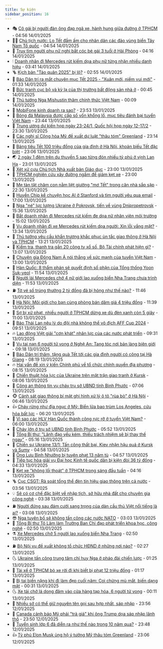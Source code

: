 ```yaml
---
title: Sự kiện
sidebar_position: 16
---
```


<!-- dantri-su-kien:START -->
- 🎭 [Cô gái bị người đàn ông đạp ngã xe, hành hung giữa đường ở TPHCM](https://dantri.com.vn/xa-hoi/co-gai-bi-nguoi-dan-ong-dap-nga-xe-hanh-hung-giua-duong-o-tphcm-20250114113133061.htm) - 04:56 14/01/2025
- 👨‍🏫 [Chủ tịch nước: Lo Tết đầm ấm cho nhân dân các đảo vùng biển Tây Nam Tổ quốc](https://dantri.com.vn/xa-hoi/chu-tich-nuoc-lo-tet-dam-am-cho-nhan-dan-cac-dao-vung-bien-tay-nam-to-quoc-20250114115430701.htm) - 04:54 14/01/2025
- 🌮 [Truy tìm người phụ nữ nghi bắt cóc bé gái 3 tuổi ở Hải Phòng](https://dantri.com.vn/phap-luat/truy-tim-nguoi-phu-nu-nghi-bat-coc-be-gai-3-tuoi-o-hai-phong-20250114110623191.htm) - 04:16 14/01/2025
- 🕯 [Doanh nhân đi Mercedes rút kiếm dọa phụ nữ từng nhận nhiều danh hiệu](https://dantri.com.vn/phap-luat/doanh-nhan-di-mercedes-rut-kiem-doa-phu-nu-tung-nhan-nhieu-danh-hieu-20250114101346552.htm) - 03:41 14/01/2025
- 🪜 [Kịch bản &quot;Táo quân 2025&quot; bị lộ?](https://dantri.com.vn/giai-tri/kich-ban-tao-quan-2025-bi-lo-20250113233500220.htm) - 02:55 14/01/2025
- 🐘 [Báo Dân trí ra mắt chuyên mục Tết 2025 - &quot;Xuân mới, niềm vui mới&quot;](https://dantri.com.vn/doi-song/bao-dan-tri-ra-mat-chuyen-muc-tet-2025-xuan-moi-niem-vui-moi-20250114081134475.htm) - 01:33 14/01/2025
- 🤔 [Bức tranh cục bộ và kỳ lạ của thị trường bất động sản nhà ở](https://dantri.com.vn/bat-dong-san/buc-tranh-cuc-bo-va-ky-la-cua-thi-truong-bat-dong-san-nha-o-20250114062521704.htm) - 00:45 14/01/2025
- 🧠 [Thủ tướng Nga Mishustin thăm chính thức Việt Nam](https://dantri.com.vn/xa-hoi/thu-tuong-nga-mishustin-tham-chinh-thuc-viet-nam-20250114063525140.htm) - 00:09 14/01/2025
- 📝 [MobiFone kinh doanh ra sao?](https://dantri.com.vn/kinh-doanh/mobifone-kinh-doanh-ra-sao-20250114020801471.htm) - 23:53 13/01/2025
- 🦏 [Bóng đá Malaysia được cấp số vốn khổng lồ, mục tiêu đánh bại tuyển Việt Nam](https://dantri.com.vn/the-thao/bong-da-malaysia-duoc-cap-so-von-khong-lo-muc-tieu-danh-bai-tuyen-viet-nam-20250113235832005.htm) - 23:44 13/01/2025
- 🥰 [Trung ương dự kiến họp ngày 23-24/1, Quốc hội họp ngày 12-17/2](https://dantri.com.vn/xa-hoi/trung-uong-du-kien-hop-ngay-23-241-quoc-hoi-hop-ngay-12-172-20250113182518727.htm) - 23:30 13/01/2025
- 🤗 [Các nghị sĩ Cộng hòa Mỹ đề xuất dự luật &quot;thâu tóm&quot; Greenland](https://dantri.com.vn/the-gioi/cac-nghi-si-cong-hoa-my-de-xuat-du-luat-thau-tom-greenland-20250114060826616.htm) - 23:14 13/01/2025
- 🌈 [Bảng tiêu Tết 100 triệu đồng của gia đình ở Hà Nội, khoản biếu Tết đặc biệt](https://dantri.com.vn/doi-song/bang-tieu-tet-100-trieu-dong-cua-gia-dinh-o-ha-noi-khoan-bieu-tet-dac-biet-20250113183421060.htm) - 23:06 13/01/2025
- 🌏 [2 ngày 1 đêm trên du thuyền 5 sao từng đón nhiều tỷ phú ở vịnh Lan Hạ](https://dantri.com.vn/du-lich/2-ngay-1-dem-tren-du-thuyen-5-sao-tung-don-nhieu-ty-phu-o-vinh-lan-ha-20241209181424138.htm) - 23:01 13/01/2025
- 💄 [Xét xử cựu Chủ tịch Nhà xuất bản Giáo dục](https://dantri.com.vn/phap-luat/xet-xu-cuu-chu-tich-nha-xuat-ban-giao-duc-20250113190350038.htm) - 23:00 13/01/2025
- 👺 [TPHCM nghiên cứu xây đường ngầm để giảm kẹt xe](https://dantri.com.vn/xa-hoi/tphcm-nghien-cuu-xay-duong-ngam-de-giam-ket-xe-20250113152130566.htm) - 23:00 13/01/2025
- 👹 [Mẹ tàn tật chăm con nằm liệt giường &quot;mơ Tết&quot; trong căn nhà sắp sập](https://dantri.com.vn/tam-long-nhan-ai/me-tan-tat-cham-con-nam-liet-giuong-mo-tet-trong-can-nha-sap-sap-20250111173409975.htm) - 22:30 13/01/2025
- 🌊 [Huyền Chip kể chuyện học AI ở Stanford và tìm người yêu qua email](https://dantri.com.vn/xa-hoi/huyen-chip-ke-chuyen-hoc-ai-o-stanford-va-tim-nguoi-yeu-qua-email-20250113164826789.htm) - 17:00 13/01/2025
- 🤠 [Nga &quot;né&quot; lực lượng Ukraine ở Pokrovsk, tiến về vùng Dnipropetrovsk](https://dantri.com.vn/the-gioi/nga-ne-luc-luong-ukraine-o-pokrovsk-tien-ve-vung-dnipropetrovsk-20250113145049907.htm) - 15:36 13/01/2025
- 🎊 [Bắt doanh nhân đi Mercedes rút kiếm đe dọa nữ nhân viên môi trường](https://dantri.com.vn/phap-luat/bat-doanh-nhan-di-mercedes-rut-kiem-de-doa-nu-nhan-vien-moi-truong-20250113213524020.htm) - 15:02 13/01/2025
- 🐘 [Vụ doanh nhân đi xe Mercedes rút kiếm dọa người: Xin lỗi vắng mặt?](https://dantri.com.vn/xa-hoi/vu-doanh-nhan-di-xe-mercedes-rut-kiem-doa-nguoi-xin-loi-vang-mat-20250113185911966.htm) - 13:34 13/01/2025
- 💂 [Thủ tướng yêu cầu khẩn trương khắc phục ùn tắc giao thông ở Hà Nội và TPHCM](https://dantri.com.vn/xa-hoi/thu-tuong-yeu-cau-khan-truong-khac-phuc-un-tac-giao-thong-o-ha-noi-va-tphcm-20250113201250943.htm) - 13:21 13/01/2025
- 👹 [Kiểm tra, thanh tra gần 20 công ty xổ số, Bộ Tài chính phát hiện gì?](https://dantri.com.vn/kinh-doanh/kiem-tra-thanh-tra-gan-20-cong-ty-xo-so-bo-tai-chinh-phat-hien-gi-20250113165412143.htm) - 13:07 13/01/2025
- 🦒 [Chuyên gia Đông Nam Á nói thẳng về sức mạnh của tuyển Việt Nam](https://dantri.com.vn/the-thao/chuyen-gia-dong-nam-a-noi-thang-ve-suc-manh-cua-tuyen-viet-nam-20250113194750065.htm) - 13:00 13/01/2025
- 🗽 [Hàn Quốc: 8 thẩm phán sẽ quyết định số phận của Tổng thống Yoon Suk-yeol](https://dantri.com.vn/the-gioi/han-quoc-8-tham-phan-se-quyet-dinh-so-phan-cua-tong-thong-yoon-suk-yeol-20250113182223199.htm) - 11:54 13/01/2025
- 💄 [Người lái Mercedes chở 4 nữ giới lao xuống biển Nha Trang chưa trình diện](https://dantri.com.vn/xa-hoi/nguoi-lai-mercedes-cho-4-nu-gioi-lao-xuong-bien-nha-trang-chua-trinh-dien-20250113182013450.htm) - 11:53 13/01/2025
- ⛽️ [Tờ vé số trúng thưởng 2 tỷ đồng đã bị hỏng như thế nào?](https://dantri.com.vn/phap-luat/to-ve-so-trung-thuong-2-ty-dong-da-bi-hong-nhu-the-nao-20250113181046721.htm) - 11:46 13/01/2025
- 🥷 [Hà Nội: Môi giới cho bạn cùng phòng bán dâm giá 4 triệu đồng](https://dantri.com.vn/phap-luat/ha-noi-moi-gioi-cho-ban-cung-phong-ban-dam-gia-4-trieu-dong-20250113180254030.htm) - 11:39 13/01/2025
- 🤖 [Sợ bị xử phạt, nhiều người ở TPHCM dừng xe dù đèn xanh còn 5 giây](https://dantri.com.vn/xa-hoi/so-bi-xu-phat-nhieu-nguoi-o-tphcm-dung-xe-du-den-xanh-con-5-giay-20250113163532108.htm) - 11:00 13/01/2025
- 🌊 [Báo Thái Lan nêu lý do đội nhà không thể vô địch AFF Cup 2024](https://dantri.com.vn/the-thao/bao-thai-lan-neu-ly-do-doi-nha-khong-the-vo-dich-aff-cup-2024-20250113140559580.htm) - 09:51 13/01/2025
- 🔥 [Lao động Việt giải &quot;cơn khát&quot; nhân lực của các nước phát triển](https://dantri.com.vn/lao-dong-viec-lam/lao-dong-viet-giai-con-khat-nhan-luc-cua-cac-nuoc-phat-trien-20250113132944384.htm) - 09:31 13/01/2025
- 🦏 [Vụ tai nạn 6 người tử vong ở Nghệ An: Tang tóc nơi bản làng biên giới](https://dantri.com.vn/xa-hoi/vu-tai-nan-6-nguoi-tu-vong-o-nghe-an-tang-toc-noi-ban-lang-bien-gioi-20250113112914931.htm) - 09:18 13/01/2025
- 🐘 [Báo Dân trí thăm, tặng quà Tết tới các gia đình người có công tại Hà Giang](https://dantri.com.vn/tam-long-nhan-ai/bao-dan-tri-tham-tang-qua-tet-toi-cac-gia-dinh-nguoi-co-cong-tai-ha-giang-20250113121711419.htm) - 08:19 13/01/2025
- 🔥 [Hai vấn đề xin ý kiến Chính phủ về tổ chức chính quyền địa phương](https://dantri.com.vn/xa-hoi/hai-van-de-xin-y-kien-chinh-phu-ve-to-chuc-chinh-quyen-dia-phuong-20250113145702836.htm) - 08:15 13/01/2025
- 💼 [Chiến thuật hỏa lực của Ukraine trên mặt trận giao tranh ở Kursk](https://dantri.com.vn/the-gioi/chien-thuat-hoa-luc-cua-ukraine-tren-mat-tran-giao-tranh-o-kursk-20250113144340998.htm) - 08:06 13/01/2025
- 🚀 [Công an thông tin vụ cháy trụ sở UBND tỉnh Bình Phước](https://dantri.com.vn/xa-hoi/cong-an-thong-tin-vu-chay-tru-so-ubnd-tinh-binh-phuoc-20250113135530821.htm) - 07:06 13/01/2025
- 🐵 [Cảnh sát giao thông bí mật ghi hình xử lý ô tô &quot;rùa bò&quot; ở Hà Nội](https://dantri.com.vn/xa-hoi/canh-sat-giao-thong-bi-mat-ghi-hinh-xu-ly-o-to-rua-bo-o-ha-noi-20250113132303781.htm) - 06:46 13/01/2025
- 👍 [Cháy rừng như địa ngục ở Mỹ: Biển lửa bao trùm Los Angeles, cứu hỏa bất lực](https://dantri.com.vn/the-gioi/chay-rung-nhu-dia-nguc-o-my-bien-lua-bao-trum-los-angeles-cuu-hoa-bat-luc-20250113130127027.htm) - 06:20 13/01/2025
- 🚦 [Vì sao các HLV Hàn Quốc thành công rực rỡ ở tuyển Việt Nam?](https://dantri.com.vn/the-thao/vi-sao-cac-hlv-han-quoc-thanh-cong-ruc-ro-o-tuyen-viet-nam-20250113114732756.htm) - 06:00 13/01/2025
- 🥸 [Cháy lớn ở trụ sở UBND tỉnh Bình Phước](https://dantri.com.vn/xa-hoi/chay-lon-o-tru-so-ubnd-tinh-binh-phuoc-20250113124712300.htm) - 05:52 13/01/2025
- 🥷 [Tổng Bí thư: &quot;Lãnh đạo yếu kém, thiếu trách nhiệm sẽ bị thay thế ngay&quot;](https://dantri.com.vn/xa-hoi/tong-bi-thu-lanh-dao-yeu-kem-thieu-trach-nhiem-se-bi-thay-the-ngay-20250113120945263.htm) - 05:16 13/01/2025
- 🤡 [Chiến sự Ukraine 13/1: Tấn công thất bại, Kiev nhận hậu quả ở Kursk và Sumy](https://dantri.com.vn/the-gioi/chien-su-ukraine-131-tan-cong-that-bai-kiev-nhan-hau-qua-o-kursk-va-sumy-20250113112542300.htm) - 04:58 13/01/2025
- 🥳 [Ông Lưu Bình Nhưỡng bị tuyên phạt 13 năm tù](https://dantri.com.vn/phap-luat/ong-luu-binh-nhuong-bi-tuyen-phat-13-nam-tu-20250113115659399.htm) - 04:57 13/01/2025
- 🤩 [Tiếp tục hòa giải vụ Đại học Kinh tế quốc dân bị kiện đòi 36 tỷ đồng](https://dantri.com.vn/xa-hoi/tiep-tuc-hoa-giai-vu-dai-hoc-kinh-te-quoc-dan-bi-kien-doi-36-ty-dong-20250113112413984.htm) - 04:33 13/01/2025
- 🎡 [Kẹt xe &quot;không lối thoát&quot; ở TPHCM trong sáng đầu tuần](https://dantri.com.vn/xa-hoi/ket-xe-khong-loi-thoat-o-tphcm-trong-sang-dau-tuan-20250113103440923.htm) - 04:16 13/01/2025
- 🪜 [Cục CSGT: Rà soát tổng thể đèn tín hiệu giao thông trên cả nước](https://dantri.com.vn/xa-hoi/cuc-csgt-ra-soat-tong-the-den-tin-hieu-giao-thong-tren-ca-nuoc-20250113104858219.htm) - 03:56 13/01/2025
- 💡 [Sẽ có cơ chế đặc biệt về nhập tịch, sở hữu nhà đất cho chuyên gia công nghệ](https://dantri.com.vn/xa-hoi/se-co-co-che-dac-biet-ve-nhap-tich-so-huu-nha-dat-cho-chuyen-gia-cong-nghe-20250113102722999.htm) - 03:38 13/01/2025
- ⛽️ [Người đứng sau đám cưới sang trọng của dàn cầu thủ Việt nổi tiếng là ai?](https://dantri.com.vn/doi-song/nguoi-dung-sau-dam-cuoi-sang-trong-cua-dan-cau-thu-viet-noi-tieng-la-ai-20241008183456830.htm) - 03:08 13/01/2025
- 😎 [Nga tuyên bố sẽ không tấn công các nước NATO](https://dantri.com.vn/the-gioi/nga-tuyen-bo-se-khong-tan-cong-cac-nuoc-nato-20250113095920514.htm) - 03:03 13/01/2025
- 🗽 [Tổng Bí thư Tô Lâm làm Trưởng Ban Chỉ đạo phát triển khoa học, công nghệ](https://dantri.com.vn/xa-hoi/tong-bi-thu-to-lam-lam-truong-ban-chi-dao-phat-trien-khoa-hoc-cong-nghe-20250113094902041.htm) - 02:50 13/01/2025
- ⚗️ [Xe Mercedes chở 5 người lao xuống biển Nha Trang](https://dantri.com.vn/xa-hoi/xe-mercedes-cho-5-nguoi-lao-xuong-bien-nha-trang-20250113093025787.htm) - 02:50 13/01/2025
- ⛽️ [Bộ Nội vụ đề xuất không tổ chức HĐND ở những nơi nào?](https://dantri.com.vn/xa-hoi/bo-noi-vu-de-xuat-khong-to-chuc-hdnd-o-nhung-noi-nao-20250113091325798.htm) - 02:27 13/01/2025
- 🌜 [Ukraine tấn công trung tâm chỉ huy Nga ở pháo đài chiến lược](https://dantri.com.vn/the-gioi/ukraine-tan-cong-trung-tam-chi-huy-nga-o-phao-dai-chien-luoc-20250113075005352.htm) - 01:25 13/01/2025
- 🦩 [Tài xế ở TPHCM bỏ xe rời đi khi biết bị phạt 12 triệu đồng](https://dantri.com.vn/xa-hoi/tai-xe-o-tphcm-bo-xe-roi-di-khi-biet-bi-phat-12-trieu-dong-20250112235625043.htm) - 01:17 13/01/2025
- 🦒 [Bị tai biến nặng khi đi làm đẹp cuối năm: Coi chừng mù mắt, biến dạng mặt](https://dantri.com.vn/suc-khoe/bi-tai-bien-nang-khi-di-lam-dep-cuoi-nam-coi-chung-mu-mat-bien-dang-mat-20250109152207348.htm) - 00:31 13/01/2025
- 🌜 [Xe tải chở lá dong đâm vào cửa hàng tạp hóa, 6 người tử vong](https://dantri.com.vn/xa-hoi/xe-tai-cho-la-dong-dam-vao-cua-hang-tap-hoa-6-nguoi-tu-vong-20250113013621356.htm) - 00:11 13/01/2025
- 🐎 [Nhiều sở có thể giữ nguyên tên gọi sau hợp nhất, sáp nhập](https://dantri.com.vn/xa-hoi/nhieu-so-co-the-giu-nguyen-ten-goi-sau-hop-nhat-sap-nhap-20250113065449146.htm) - 23:56 12/01/2025
- 🌋 [Canada cảnh báo Mỹ phải &quot;trả giá&quot; khi ông Trump dọa sáp nhập lãnh thổ](https://dantri.com.vn/the-gioi/canada-canh-bao-my-phai-tra-gia-khi-ong-trump-doa-sap-nhap-lanh-tho-20250113064416336.htm) - 23:50 12/01/2025
- 🧰 [Tuyển sinh lớp 6 đã diễn ra như thế nào trong 10 năm qua?](https://dantri.com.vn/giao-duc/tuyen-sinh-lop-6-da-dien-ra-nhu-the-nao-trong-10-nam-qua-20250112235922519.htm) - 23:48 12/01/2025
- 👍 [Tỷ phú Elon Musk ủng hộ ý tưởng Mỹ thâu tóm Greenland](https://dantri.com.vn/the-gioi/ty-phu-elon-musk-ung-ho-y-tuong-my-thau-tom-greenland-20250113060517650.htm) - 23:06 12/01/2025<!-- dantri-su-kien:END -->
